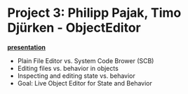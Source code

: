 # Project 3: Philipp Pajak, Timo Djürken - ObjectEditor

[**presentation**](presentation.pdf)

- Plain File Editor vs. System Code Brower (SCB)
- Editing files vs. behavior in objects
- Inspecting and editing state vs. behavior
- Goal: Live Object Editor for State and Behavior
  
<lively-import src="../../_logo.html"></lively-import>
<lively-import src="../../_footer.html"></lively-import>